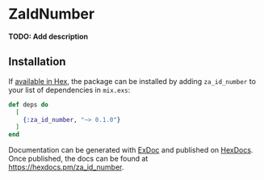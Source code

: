 # ZaIdNumber

**TODO: Add description**

## Installation

If [available in Hex](https://hex.pm/docs/publish), the package can be installed
by adding `za_id_number` to your list of dependencies in `mix.exs`:

```elixir
def deps do
  [
    {:za_id_number, "~> 0.1.0"}
  ]
end
```

Documentation can be generated with [ExDoc](https://github.com/elixir-lang/ex_doc)
and published on [HexDocs](https://hexdocs.pm). Once published, the docs can
be found at <https://hexdocs.pm/za_id_number>.

